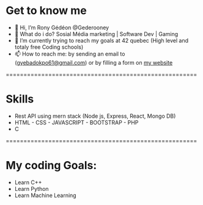 # Get to know me

- 👋 Hi, I’m Rony Gédéon @Gederooney
- 👀 What do i do? Sosial Média marketing | Software Dev | Gaming
- 🌱 I’m currently trying to reach my goals at 42 quebec (High level and totaly free Coding schools)
- 📫 How to reach me: by sending an email to (gyebadokpo61@gmail.com) or  by filling a form on [my website](ronygedeon.com/contact)

======================================================
# Skills

- Rest API using mern stack (Node js, Express, React, Mongo DB)
- HTML - CSS - JAVASCRIPT - BOOTSTRAP - PHP
- C 

======================================================
# My coding Goals:

- Learn C++
- Learn Python
- Learn Machine Learning
<!---
Gederooney/Gederooney is a ✨ special ✨ repository because its `README.md` (this file) appears on your GitHub profile.
You can click the Preview link to take a look at your changes.
--->

